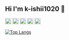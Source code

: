 ## Hi I'm k-ishii1020 👋

<p align="left"> 
  <a href="http://x.com/k_ishii1020"><img height="20" src="https://img.shields.io/twitter/follow/k_ishii1020?style=flat&logo=x" /></a>
  <a href="https://github.com/k-ishii1020"><img height="20" src="https://img.shields.io/github/stars/k-ishii1020?logo=github&style=flat" /></a>
  <a href="https://zenn.dev/k_ishii1020"><img height="20" src="https://badgen.org/img/zenn/k_ishii1020/likes?style=plastic" alt="Likes" /></a>
  <a href="https://zenn.dev/k_ishii1020"><img height="20" src="https://badgen.org/img/zenn/k_ishii1020/followers?style=plastic" alt="Followers" /></a>
  <a href="https://zenn.dev/k_ishii1020"><img height="20" src="https://badgen.org/img/zenn/k_ishii1020/articles?style=plastic" alt="Articles" /></a>
</p>

[![Top Langs](https://github-readme-stats.vercel.app/api/top-langs/?username=k-ishii1020&layout=compact)](
)
